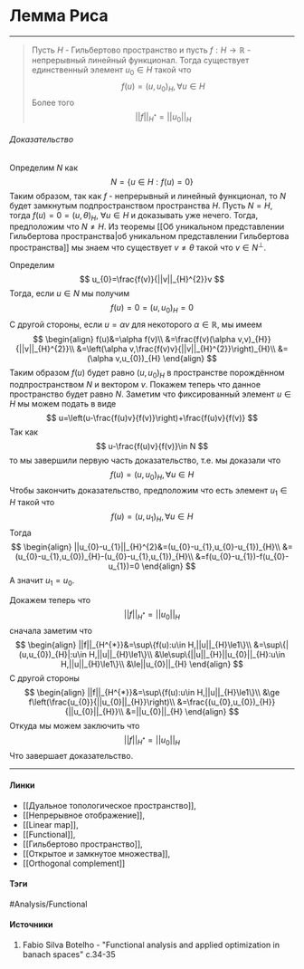 # Лемма Риса
***
>Пусть $H$ - Гильбертово пространство и пусть $f:H\to\mathbb{R}$ - непрерывный линейный функционал. Тогда существует единственный элемент $u_{0}\in H$ такой что $$f(u)=(u,u_{0})_{H},\forall u\in H$$ Более того $$||f||_{H^{*}}=||u_{0}||_{H}$$

###### Доказательство
Определим $N$ как
$$
N=\{u\in H:f(u)=0\}
$$
Таким образом, так как $f$ - непрерывный и линейный функционал, то $N$ будет замкнутым подпространством пространства $H$. Пусть $N=H$, тогда $f(u)=0=(u,\theta)_{H}$, $\forall u\in H$ и доказывать уже нечего. Тогда, предположим что $N\ne H$. Из теоремы [[Об уникальном представлении Гильбертова пространства|об уникальном представлении Гильбертова пространства]] мы знаем что существует $v\ne\theta$ такой что $v\in N^{\perp}$.

Определим
$$
u_{0}=\frac{f(v)}{||v||_{H}^{2}}v
$$
Тогда, если $u\in N$ мы получим
$$
f(u)=0=(u,u_{0})_{H}=0
$$
С другой стороны, если $u=\alpha v$ для некоторого $\alpha\in\mathbb{R}$, мы имеем
$$
\begin{align}
f(u)&=\alpha f(v)\\
&=\frac{f(v)(\alpha v,v)_{H}}{||v||_{H}^{2}}\\
&=\left(\alpha v,\frac{f(v)v}{||v||_{H}^{2}}\right)_{H}\\
&=(\alpha v,u_{0})_{H}
\end{align}
$$
Таким образом $f(u)$ будет равно $(u,u_{0})_{H}$ в пространстве порождённом подпространством $N$ и вектором $v$. Покажем теперь что данное пространство будет равно $N$. Заметим что фиксированный элемент $u\in H$ мы можем подать в виде
$$
u=\left(u-\frac{f(u)v}{f(v)}\right)+\frac{f(u)v}{f(v)}
$$
Так как 
$$
u-\frac{f(u)v}{f(v)}\in N
$$
то мы завершили первую часть доказательство, т.е. мы доказали что
$$
f(u)=(u,u_{0})_{H},\forall u\in H
$$
Чтобы закончить доказательство, предположим что есть элемент $u_{1}\in H$ такой что
$$
f(u)=(u,u_{1})_{H},\forall u\in H
$$
Тогда
$$
\begin{align}
||u_{0}-u_{1}||_{H}^{2}&=(u_{0}-u_{1},u_{0}-u_{1})_{H}\\
&=(u_{0}-u_{1},u_{0})_{H}-(u_{0}-u_{1},u_{1})_{H}\\
&=f(u_{0}-u_{1})-f(u_{0}-u_{1})=0
\end{align}
$$
А значит $u_{1}=u_{0}$.

Докажем теперь что
$$
||f||_{H^{*}}=||u_{0}||_{H}
$$
сначала заметим что
$$
\begin{align}
||f||_{H^{*}}&=\sup\{f(u):u\in H,||u||_{H}\le1\}\\
&=\sup\{|(u,u_{0})_{H}|:u\in H,||u||_{H}\le1\}\\
&\le\sup\{||u||_{H}||u_{0}||_{H}:u\in H,||u||_{H}\le1\}\\
&\le||u_{0}||_{H}
\end{align}
$$
С другой стороны
$$
\begin{align}
||f||_{H^{*}}&=\sup\{f(u):u\in H,||u||_{H}\le1\}\\
&\ge f\left(\frac{u_{0}}{||u_{0}||_{H}}\right)\\
&=\frac{(u_{0},u_{0})_{H}}{||u_{0}||_{H}}\\
&=||u_{0}||_{H}
\end{align}
$$
Откуда мы можем заключить что
$$
||f||_{H^{*}}=||u_{0}||_{H}
$$
Что завершает доказательство.
***
#### Линки
- [[Дуальное топологическое пространство]],
- [[Непрерывное отображение]],
- [[Linear map]],
- [[Functional]],
- [[Гильбертово пространство]],
- [[Открытое и замкнутое множества]],
- [[Orthogonal complement]]
#### Тэги
 #Analysis/Functional 
#### Источники
1. Fabio Silva Botelho - "Functional analysis and applied optimization in banach spaces" c.34-35